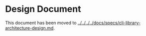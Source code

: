 # Design Document

This document has been moved to [../../../../docs/specs/cli-library-architecture-design.md](../../../../docs/specs/cli-library-architecture-design.md).
